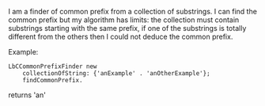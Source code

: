 I am a finder of common prefix from a collection of substrings. 
I can find the common prefix but my algorithm has limits: the collection must contain substrings starting with the same prefix, if one of the substrings is totally different from the others then I could not deduce the common prefix.

Example:

```Smalltalk
LbCCommonPrefixFinder new 
	collectionOfString: {'anExample' . 'anOtherExample'};
	findCommonPrefix.  
```
returns 'an'  